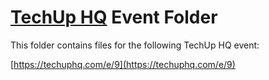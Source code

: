 [TechUp HQ][techuphq] Event Folder
====

This folder contains files for the following TechUp HQ event:

[https://techuphq.com/e/9](https://techuphq.com/e/9)

[techuphq]: http://techuphq.com